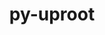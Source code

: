 ---
title: "py-uproot"
layout: cache
categories: [package, develop-2025-05-04]
meta: {"compilers": ["none"], "num_specs": 1, "num_specs_by_stack": {"hep": 1, "root": 1}, "oss": ["ubuntu22.04"], "platforms": ["linux"], "stacks": ["hep", "root"], "targets": ["x86_64_v3"], "versions": ["4.3.7"]}
spec_details: [{"compiler": "none", "hash": "42mlpxwzcgszui64qrmjs4a7ltblwmxn", "os": "ubuntu22.04", "platform": "linux", "size": "-", "stacks": ["hep", "root"], "target": "x86_64_v3", "variants": ["build_system=python_pip", "+lz4", "+xrootd", "+zstd"], "versions": ["4.3.7"]}]
---